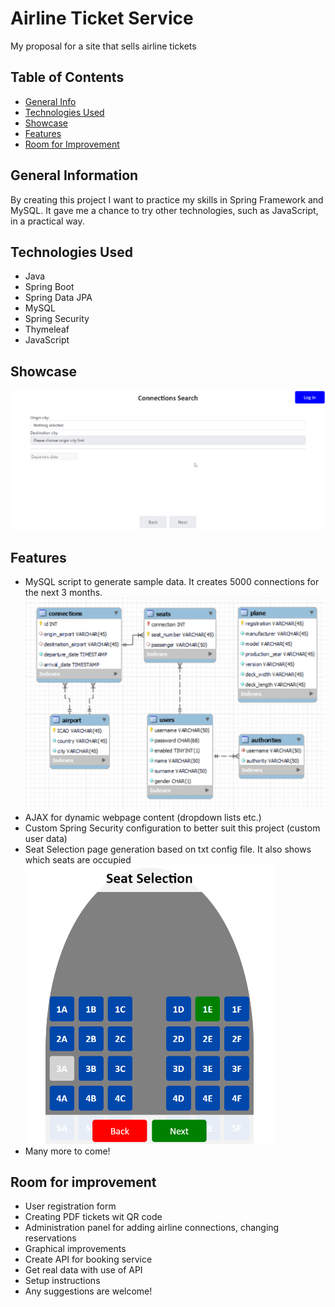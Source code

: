 # Airline Ticket Service
My proposal for a site that sells airline tickets

## Table of Contents
* [General Info](#general-information)
* [Technologies Used](#technologies-used)
* [Showcase](#showcase)
* [Features](#features)
* [Room for Improvement](#room-for-improvement)

## General Information
By creating this project I want to practice my skills in Spring Framework and MySQL.
It gave me a chance to try other technologies, such as JavaScript, in a practical way.

## Technologies Used
- Java
- Spring Boot
- Spring Data JPA
- MySQL
- Spring Security
- Thymeleaf
- JavaScript

## Showcase
<img src="src\main\resources\static\images\README\showcase.gif" alt="Gif showcasing project">

## Features
- MySQL script to generate sample data. It creates 5000 connections for the next 3 months.
  <br /><img  src="src\main\resources\static\images\README\db_schema.png" width=600>
- AJAX for dynamic webpage content (dropdown lists etc.)
- Custom Spring Security configuration to better suit this project (custom user data)
- Seat Selection page generation based on txt config file. It also shows which seats are occupied
  <br /><img  src="src\main\resources\static\images\README\seat_selection_screen.png" width=400>
- Many more to come!

## Room for improvement
- User registration form
- Creating PDF tickets wit QR code
- Administration panel for adding airline connections, changing reservations
- Graphical improvements
- Create API for booking service
- Get real data with use of API
- Setup instructions
- Any suggestions are welcome!
